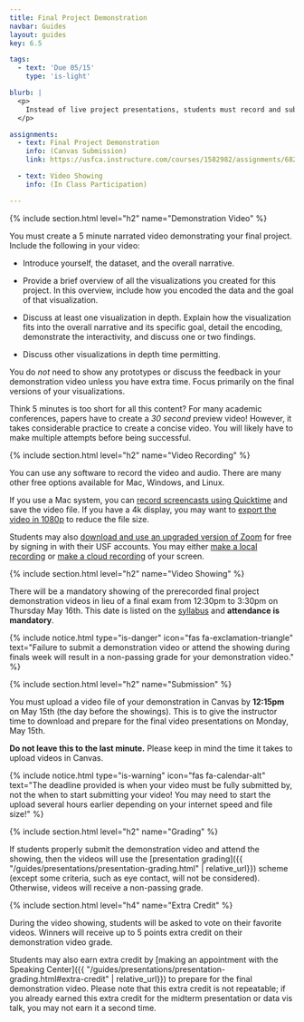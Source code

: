 ```yaml
---
title: Final Project Demonstration
navbar: Guides
layout: guides
key: 6.5

tags:
  - text: 'Due 05/15'
    type: 'is-light'

blurb: |
  <p>
    Instead of live project presentations, students must record and submit five minute final project demonstration videos. These videos will be shown during finals week in lieu of a final exam.
  </p>

assignments:
  - text: Final Project Demonstration
    info: (Canvas Submission)
    link: https://usfca.instructure.com/courses/1582982/assignments/6821962

  - text: Video Showing
    info: (In Class Participation)

---
```


{% include section.html level="h2" name="Demonstration Video" %}

You must create a 5 minute narrated video demonstrating your final project. Include the following in your video:

 - Introduce yourself, the dataset, and the overall narrative.

 - Provide a brief overview of all the visualizations you created for this project. In this overview, include how you encoded the data and the goal of that visualization.

 - Discuss at least one visualization in depth. Explain how the visualization fits into the overall narrative and its specific goal, detail the encoding, demonstrate the interactivity, and discuss one or two findings.

 - Discuss other visualizations in depth time permitting.

You do *not* need to show any prototypes or discuss the feedback in your demonstration video unless you have extra time. Focus primarily on the final versions of your visualizations.

Think 5 minutes is too short for all this content? For many academic conferences, papers have to create a *30 second* preview video! However, it takes considerable practice to create a concise video. You will likely have to make multiple attempts before being successful.

{% include section.html level="h2" name="Video Recording" %}

You can use any software to record the video and audio. There are many other free options available for Mac, Windows, and Linux.

If you use a Mac system, you can [record screencasts using Quicktime](https://support.apple.com/en-us/HT208721#quicktime) and save the video file. If you have a 4k display, you may want to [export the video in 1080p](https://support.apple.com/guide/quicktime-player/export-movies-qtp20e395859/mac) to reduce the file size.

Students may also [download and use an upgraded version of Zoom](https://myusf.usfca.edu/ets/educational-technologies/zoom) for free by signing in with their USF accounts. You may either [make a local recording](https://support.zoom.us/hc/en-us/articles/201362473-Local-Recording) or [make a cloud recording](https://support.zoom.us/hc/en-us/articles/203741855-Cloud-Recording) of your screen.

{% include section.html level="h2" name="Video Showing" %}

<p>There will be a mandatory showing of the prerecorded final project demonstration videos in lieu of a final exam from 12:30pm to 3:30pm on Thursday May 16th. This date is listed on the <a href="{{ "/syllabus.html#important-dates" | relative_url }}">syllabus</a> and <strong>attendance is mandatory</strong>.</p>

{% include notice.html type="is-danger" icon="fas fa-exclamation-triangle" text="Failure to submit a demonstration video or attend the showing during finals week will result in a non-passing grade for your demonstration video." %}

{% include section.html level="h2" name="Submission" %}

You must upload a video file of your demonstration in Canvas by **12:15pm** on May 15th (the day before the showings). This is to give the instructor time to download and prepare for the final video presentations on Monday, May 15th.

**Do not leave this to the last minute.** Please keep in mind the time it takes to upload videos in Canvas.

{% include notice.html type="is-warning" icon="fas fa-calendar-alt" text="The deadline provided is when your video must be fully submitted by, not the when to start submitting your video! You may need to start the upload several hours earlier depending on your internet speed and file size!" %}

{% include section.html level="h2" name="Grading" %}

If students properly submit the demonstration video and attend the showing, then the videos will use the [presentation grading]({{ "/guides/presentations/presentation-grading.html" | relative_url}}) scheme (except some criteria, such as eye contact, will not be considered). Otherwise, videos will receive a non-passing grade.

{% include section.html level="h4" name="Extra Credit" %}

During the video showing, students will be asked to vote on their favorite videos. Winners will receive up to 5 points extra credit on their demonstration video grade.

Students may also earn extra credit by [making an appointment with the Speaking Center]({{ "/guides/presentations/presentation-grading.html#extra-credit" | relative_url}}) to prepare for the final demonstration video. Please note that this extra credit is not repeatable; if you already earned this extra credit for the midterm presentation or data vis talk, you may not earn it a second time.
